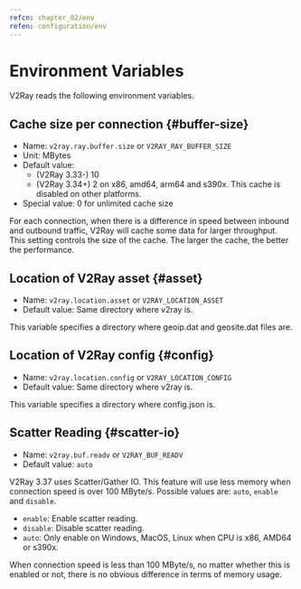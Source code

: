 ```yaml
---
refcn: chapter_02/env
refen: configuration/env
---
```

# Environment Variables

V2Ray reads the following environment variables.

## Cache size per connection {#buffer-size}

* Name: `v2ray.ray.buffer.size` or `V2RAY_RAY_BUFFER_SIZE`
* Unit: MBytes
* Default value: 
  * (V2Ray 3.33-) 10
  * (V2Ray 3.34+) 2 on x86, amd64, arm64 and s390x. This cache is disabled on other platforms.
* Special value: 0 for unlimited cache size

For each connection, when there is a difference in speed between inbound and outbound traffic, V2Ray will cache some data for larger throughput. This setting controls the size of the cache. The larger the cache, the better the performance.

## Location of V2Ray asset {#asset}

* Name: `v2ray.location.asset` or `V2RAY_LOCATION_ASSET`
* Default value: Same directory where v2ray is.

This variable specifies a directory where geoip.dat and geosite.dat files are.

## Location of V2Ray config {#config}

* Name: `v2ray.location.config` or `V2RAY_LOCATION_CONFIG`
* Default value: Same directory where v2ray is.

This variable specifies a directory where config.json is.

## Scatter Reading {#scatter-io}

* Name: `v2ray.buf.readv` or `V2RAY_BUF_READV`
* Default value: `auto`

V2Ray 3.37 uses Scatter/Gather IO. This feature will use less memory when connection speed is over 100 MByte/s. Possible values are: `auto`, `enable` and `disable`.

* `enable`: Enable scatter reading.
* `disable`: Disable scatter reading.
* `auto`: Only enable on Windows, MacOS, Linux when CPU is x86, AMD64 or s390x.

When connection speed is less than 100 MByte/s, no matter whether this is enabled or not, there is no obvious difference in terms of memory usage.